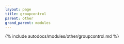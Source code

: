 ```yaml
---
layout: page
title: groupcontrol
parent: other
grand_parent: modules
---
```


{% include autodocs/modules/other/groupcontrol.md %}
